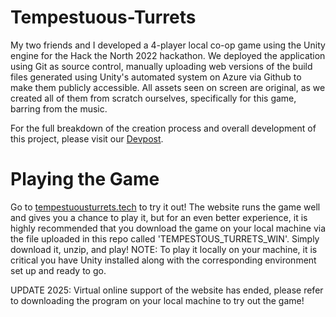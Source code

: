 # Tempestuous-Turrets
My two friends and I developed a 4-player local co-op game using the Unity engine for the Hack the North 2022 hackathon. We deployed the application using Git as source control, manually uploading web versions of the build files generated using Unity's automated system on Azure via Github to make them publicly accessible. All assets seen on screen are original, as we created all of them from scratch ourselves, specifically for this game, barring from the music. 

For the full breakdown of the creation process and overall development of this project, please visit our [Devpost](https://devpost.com/software/tempestuous-turrets).

# Playing the Game
Go to [tempestuousturrets.tech](http://tempestuousturrets.tech/) to try it out! The website runs the game well and gives you a chance to play it, but for an even better experience, it is highly recommended that you download the game on your local machine via the file uploaded in this repo called 'TEMPESTOUS_TURRETS_WIN'. Simply download it, unzip, and play! NOTE: To play it locally on your machine, it is critical you have Unity installed along with the corresponding environment set up and ready to go.

UPDATE 2025: Virtual online support of the website has ended, please refer to downloading the program on your local machine to try out the game!


